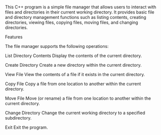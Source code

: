 
This C++ program is a simple file manager that allows users to interact with files and directories in their current working directory. It provides basic file and directory management functions such as listing contents, creating directories, viewing files, copying files, moving files, and changing directories.

Features

The file manager supports the following operations:

List Directory Contents
Display the contents of the current directory.

Create Directory
Create a new directory within the current directory.

View File
View the contents of a file if it exists in the current directory.

Copy File
Copy a file from one location to another within the current directory.

Move File
Move (or rename) a file from one location to another within the current directory.

Change Directory
Change the current working directory to a specified subdirectory.

Exit
Exit the program.
